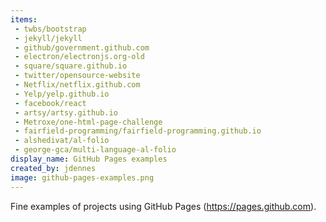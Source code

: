 ```yaml
---
items:
 - twbs/bootstrap
 - jekyll/jekyll
 - github/government.github.com
 - electron/electronjs.org-old
 - square/square.github.io
 - twitter/opensource-website
 - Netflix/netflix.github.com
 - Yelp/yelp.github.io
 - facebook/react
 - artsy/artsy.github.io
 - Metroxe/one-html-page-challenge
 - fairfield-programming/fairfield-programming.github.io
 - alshedivat/al-folio
 - george-gca/multi-language-al-folio
display_name: GitHub Pages examples
created_by: jdennes
image: github-pages-examples.png
---
```

Fine examples of projects using GitHub Pages (https://pages.github.com).
